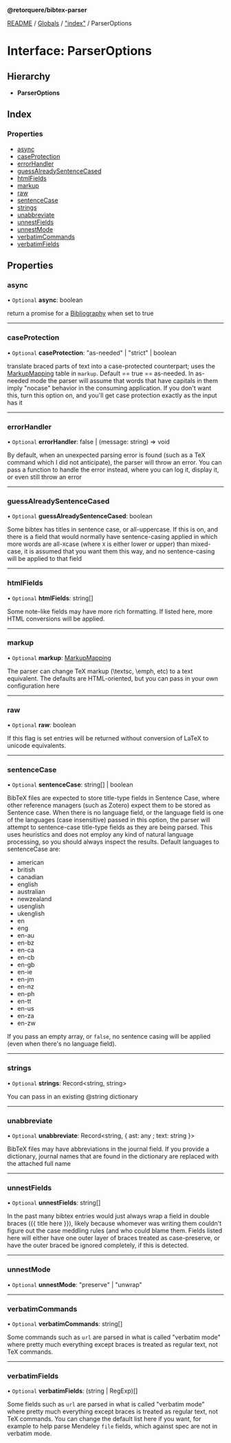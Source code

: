 **@retorquere/bibtex-parser**

[README](../README.md) / [Globals](../globals.md) / ["index"](../modules/_index_.md) / ParserOptions

# Interface: ParserOptions

## Hierarchy

* **ParserOptions**

## Index

### Properties

* [async](_index_.parseroptions.md#async)
* [caseProtection](_index_.parseroptions.md#caseprotection)
* [errorHandler](_index_.parseroptions.md#errorhandler)
* [guessAlreadySentenceCased](_index_.parseroptions.md#guessalreadysentencecased)
* [htmlFields](_index_.parseroptions.md#htmlfields)
* [markup](_index_.parseroptions.md#markup)
* [raw](_index_.parseroptions.md#raw)
* [sentenceCase](_index_.parseroptions.md#sentencecase)
* [strings](_index_.parseroptions.md#strings)
* [unabbreviate](_index_.parseroptions.md#unabbreviate)
* [unnestFields](_index_.parseroptions.md#unnestfields)
* [unnestMode](_index_.parseroptions.md#unnestmode)
* [verbatimCommands](_index_.parseroptions.md#verbatimcommands)
* [verbatimFields](_index_.parseroptions.md#verbatimfields)

## Properties

### async

• `Optional` **async**: boolean

return a promise for a [Bibliography](_index_.bibliography.md) when set to true

___

### caseProtection

• `Optional` **caseProtection**: \"as-needed\" \| \"strict\" \| boolean

translate braced parts of text into a case-protected counterpart; uses the [MarkupMapping](_index_.markupmapping.md) table in `markup`. Default == true == as-needed.
In as-needed mode the parser will assume that words that have capitals in them imply "nocase" behavior in the consuming application. If you don't want this, turn this option on, and you'll get
case protection exactly as the input has it

___

### errorHandler

• `Optional` **errorHandler**: false \| (message: string) => void

By default, when an unexpected parsing error is found (such as a TeX command which I did not anticipate), the parser will throw an error. You can pass a function to handle the error instead,
where you can log it, display it, or even still throw an error

___

### guessAlreadySentenceCased

• `Optional` **guessAlreadySentenceCased**: boolean

Some bibtex has titles in sentence case, or all-uppercase. If this is on, and there is a field that would normally have sentence-casing applied in which more words are all-`X`case
(where `X` is either lower or upper) than mixed-case, it is assumed that you want them this way, and no sentence-casing will be applied to that field

___

### htmlFields

• `Optional` **htmlFields**: string[]

Some note-like fields may have more rich formatting. If listed here, more HTML conversions will be applied.

___

### markup

• `Optional` **markup**: [MarkupMapping](_index_.markupmapping.md)

The parser can change TeX markup (\textsc, \emph, etc) to a text equivalent. The defaults are HTML-oriented, but you can pass in your own configuration here

___

### raw

• `Optional` **raw**: boolean

If this flag is set entries will be returned without conversion of LaTeX to unicode equivalents.

___

### sentenceCase

• `Optional` **sentenceCase**: string[] \| boolean

BibTeX files are expected to store title-type fields in Sentence Case, where other reference managers (such as Zotero) expect them to be stored as Sentence case. When there is no language field, or the language field
is one of the languages (case insensitive) passed in this option, the parser will attempt to sentence-case title-type fields as they are being parsed. This uses heuristics and does not employ any kind of natural
language processing, so you should always inspect the results. Default languages to sentenceCase are:

- american
- british
- canadian
- english
- australian
- newzealand
- usenglish
- ukenglish
- en
- eng
- en-au
- en-bz
- en-ca
- en-cb
- en-gb
- en-ie
- en-jm
- en-nz
- en-ph
- en-tt
- en-us
- en-za
- en-zw

If you pass an empty array, or `false`, no sentence casing will be applied (even when there's no language field).

___

### strings

• `Optional` **strings**: Record\<string, string>

You can pass in an existing @string dictionary

___

### unabbreviate

• `Optional` **unabbreviate**: Record\<string, { ast: any ; text: string  }>

BibTeX files may have abbreviations in the journal field. If you provide a dictionary, journal names that are found in the dictionary are replaced with the attached full name

___

### unnestFields

• `Optional` **unnestFields**: string[]

In the past many bibtex entries would just always wrap a field in double braces ({{ title here }}), likely because whomever was writing them couldn't figure out the case meddling rules (and who could
blame them. Fields listed here will either have one outer layer of braces treated as case-preserve, or have the outer braced be ignored completely, if this is detected.

___

### unnestMode

• `Optional` **unnestMode**: \"preserve\" \| \"unwrap\"

___

### verbatimCommands

• `Optional` **verbatimCommands**: string[]

Some commands such as `url` are parsed in what is called "verbatim mode" where pretty much everything except braces is treated as regular text, not TeX commands.

___

### verbatimFields

• `Optional` **verbatimFields**: (string \| RegExp)[]

Some fields such as `url` are parsed in what is called "verbatim mode" where pretty much everything except braces is treated as regular text, not TeX commands. You can change the default list here if you want,
for example to help parse Mendeley `file` fields, which against spec are not in verbatim mode.
